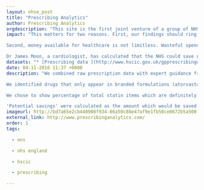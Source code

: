 ```yaml
---
layout: nhse_post
title: "Prescribing Analytics"
author: Prescribing Analytics
orgdescription: "This site is the first joint venture of a group of NHS doctors, academics, and London tech start-ups, individually listed below, who met at NHS Hack Day. We love open data, technology, and the NHS, and we think that bringing all of these together in the right way could be amazing. Email us at info@prescribinganalytics.com if you’d like to talk."
impact: "This matters for two reasons. First, our findings should ring alarm bells about how doctors in England make choices about how they prescribe. We discuss this below.

Second, money available for healthcare is not limitless. Wasteful spending on unnecessary expensive drugs mean that, elsewhere in the NHS, patients are missing out. Maybe another nurse could be employed or a patient could be given a treatment that is currently unaffordable.

Dr James Moon, a cardiologist, has calculated that the NHS could save £1.4bn per year if doctors switched patients from expensive medicines to cheap ones that are just as good."
datasets: "* [Prescribing data ](http://www.hscic.gov.uk/gpprescribingdata) is from the monthly files published by the HSCIC"
date: 04-11-2016 11:37 +0000
description: "We combined raw prescription data with expert guidance from qualified doctors and medical researchers, cross-checked against NICE guidelines and other best practice, to develop reasonable assumptions about where prescribing choices may be driving excess spending. We investigated statins as the first area to look at, since the guidance is generally straightforward in that area and well-documented: in almost all cases, generic simvastatin is the recommended best-value option, and is enormously cheaper than branded alternatives.

We identified drugs that only appear in branded formulations (atorvastatin and rosuvastatin calcium) and conservatively assumed that doctors would always have prescribed the cheaper generic form where it exists in any other case - for example, Pravastatin Sodium comes in both branded and generic forms.

We chose to show percentage of total statin items which are definitely branded (atorvastatin/rosuvastatin) as a key measure, since a high branded percentage would tend to show an opportunity for savings.

'Potential savings' were calculated as the amount which would be saved if these branded items were switched to Simvastatin 40mg. We ran the analysis to May 2012 only, as the price of atorvastatin dropped at that point when the drug went off-patent. However, this doesn’t mean that prescribing is a historical problem: there are multiple categories of potential savings, which statins are just an illustration for. For example, an article in the British Medical Journal suggested a £1.4bn annual savings potential from looking across 10 classes of drugs rather than just the one that we’ve covered here."
imageurl: http://bd7a65e2cb448908f934-86a50c88e47af9e1fb58ce0672b5a500.r32.cf3.rackcdn.com/uploads/assets/legacy/PA-screenshot-500wide.jpg
external_link: http://www.prescribinganalytics.com/
order: 1
tags:

  - ons

  - nhs england

  - hscic

  - prescribing

---
```

